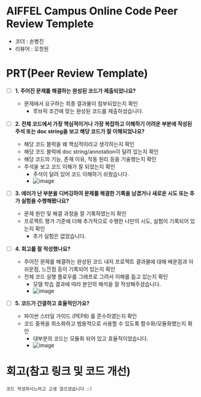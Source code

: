 # AIFFEL Campus Online Code Peer Review Templete
- 코더 : 손병진
- 리뷰어 : 오창원


# PRT(Peer Review Template)
- [ ]  **1. 주어진 문제를 해결하는 완성된 코드가 제출되었나요?**
    - 문제에서 요구하는 최종 결과물이 첨부되었는지 확인
        - 루브릭 조건에 맞는 완성된 코드를 제출하셨습니다.
    
- [ ]  **2. 전체 코드에서 가장 핵심적이거나 가장 복잡하고 이해하기 어려운 부분에 작성된 
주석 또는 doc string을 보고 해당 코드가 잘 이해되었나요?**
    - 해당 코드 블럭을 왜 핵심적이라고 생각하는지 확인
    - 해당 코드 블럭에 doc string/annotation이 달려 있는지 확인
    - 해당 코드의 기능, 존재 이유, 작동 원리 등을 기술했는지 확인
    - 주석을 보고 코드 이해가 잘 되었는지 확인
        - 주석이 달려 있어 코드 이해하기 쉬웠습니다.
        - ![image](https://github.com/user-attachments/assets/021d0673-8d99-4fb5-8f1f-9e7cf3adfa35)

        
- [ ]  **3. 에러가 난 부분을 디버깅하여 문제를 해결한 기록을 남겼거나
새로운 시도 또는 추가 실험을 수행해봤나요?**
    - 문제 원인 및 해결 과정을 잘 기록하였는지 확인
    - 프로젝트 평가 기준에 더해 추가적으로 수행한 나만의 시도, 
    실험이 기록되어 있는지 확인
        - 추가 실험은 없었습니다.
        
- [ ]  **4. 회고를 잘 작성했나요?**
    - 주어진 문제를 해결하는 완성된 코드 내지 프로젝트 결과물에 대해
    배운점과 아쉬운점, 느낀점 등이 기록되어 있는지 확인
    - 전체 코드 실행 플로우를 그래프로 그려서 이해를 돕고 있는지 확인
        - 모델 학습 결과에 따라 본인의 해석을 잘 작성해주셨습니다.
        - ![image](https://github.com/user-attachments/assets/146e03f2-b40d-4596-9340-d724111aaee1)

        
- [ ]  **5. 코드가 간결하고 효율적인가요?**
    - 파이썬 스타일 가이드 (PEP8) 를 준수하였는지 확인
    - 코드 중복을 최소화하고 범용적으로 사용할 수 있도록 함수화/모듈화했는지 확인
        - 대부분의 코드는 모듈화 되어 있고 효율적이었습니다.
        - ![image](https://github.com/user-attachments/assets/8aec6b90-9527-4c85-8e4c-b3b01e86015f)



# 회고(참고 링크 및 코드 개선)
```
코드 작성하시느라고 고생 많으셨습니다 :)
```
